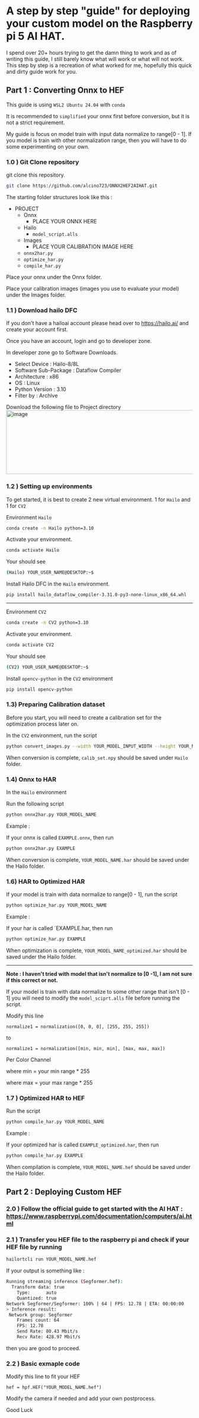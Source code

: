 # A step by step "guide" for deploying your custom model on the Raspberry pi 5 AI HAT. 

I spend over 20+ hours trying to get the damn thing to work and as of writing this guide, I still barely know what will work or what will not work. 
This step by step is a recreation of what worked for me, hopefully this quick and dirty guide work for you.

## Part 1 : Converting Onnx to HEF

This guide is using `WSL2 Ubuntu 24.04` with `conda`

It is recommended to `simplified` your onnx first before conversion, but it is not a strict requirement.

My guide is focus on model train with input data normalize to range[0 - 1]. If you model is train with other normalization range, then you will have to do some experimenting on your own. 

### 1.0 ) Git Clone repository

git clone this repository. 

```bash
git clone https://github.com/alcino723/ONNX2HEF2AIHAT.git
```

The starting folder structures look like this : 

- PROJECT
  - Onnx
    - PLACE YOUR ONNX HERE
  - Hailo
    - `model_script.alls`
  - Images
    - PLACE YOUR CALIBRATION IMAGE HERE
  - `onnx2har.py`
  - `optimize_har.py`
  - `compile_har.py`

Place your onnx under the Onnx folder.

Place your calibration images (images you use to evaluate your model) under the Images folder. 

### 1.1 ) Download hailo DFC

If you don't have a hailoai account please head over to https://hailo.ai/ and create your account first.

Once you have an account, login and go to developer zone.

In developer zone go to Software Downloads.

 - Select Device : Hailo-8/8L
 - Software Sub-Package : Dataflow Compiler
 - Architecture : x86
 - OS : Linux
 - Python Version : 3.10
 - Filter by : Archive

Download the following file to Project directory
<img width="1994" height="172" alt="image" src="https://github.com/user-attachments/assets/edd078d5-3461-44ce-95df-1990e7bf9503" />


### 1.2 ) Setting up environments 

To get started, it is best to create 2 new virtual environment. 1 for `Hailo` and 1 for `CV2`

Environment `Hailo `

```bash
conda create -n Hailo python=3.10
```

Activate your environment.

```bash
conda activate Hailo
```

Your should see 

```bash 
(Hailo) YOUR_USER_NAME@DESKTOP:~$
```

Install Hailo DFC in the `Hailo` environment.

```bash 
pip install hailo_dataflow_compiler-3.31.0-py3-none-linux_x86_64.whl
```

---------------

Environment `CV2`

```bash
conda create -n CV2 python=3.10
```

Activate your environment.

```bash
conda activate CV2
```

Your should see 

```bash 
(CV2) YOUR_USER_NAME@DESKTOP:~$

```

Install `opencv-python` in the `CV2` environment

```bash
pip install opencv-python
```

### 1.3) Preparing Calibration dataset 

Before you start, you will need to create a calibration set for the optimization process later on. 

In the `CV2` environment, run the script

```bash
python convert_images.py --width YOUR_MODEL_INPUT_WIDTH --height YOUR_MODEL_INPUT_HEIGHT
```

When conversion is complete, `calib_set.npy` should be saved under `Hailo` folder.

### 1.4) Onnx to HAR

In the `Hailo` environment

Run the following script

```bash
python onnx2har.py YOUR_MODEL_NAME
```

Example :

If your onnx is called `EXAMPLE.onnx`, then run

```bash
python onnx2har.py EXAMPLE
```

When conversion is complete, `YOUR_MODEL_NAME.har` should be saved under the Hailo folder.

### 1.6) HAR to Optimized HAR 

If your model is train with data normalize to range[0 - 1], run the script

```bash
python optimize_har.py YOUR_MODEL_NAME
```

Example :

If your har is called `EXAMPLE.har, then run

```bash
python optimize_har.py EXAMPLE
```

When optimization is complete, `YOUR_MODEL_NAME_optimized.har` should be saved under the Hailo folder.

------------

**Note : I haven't tried with model that isn't normalize to [0 -1], I am not sure if this correct or not.**

If your model is train with data normalize to some other range that isn't [0 - 1] you will need to modify the `model_sciprt.alls` file before running the script. 

Modify this line 

`normalize1 = normalization([0, 0, 0], [255, 255, 255])`

to 

`normalize1 = normalization([min, min, min], [max, max, max])` 

Per Color Channel

where min = your min range * 255

where max = your max range * 255

### 1.7 ) Optimized HAR to HEF 

Run the script

```bash
python compile_har.py YOUR_MODEL_NAME
```

Example :

If your optimized har is called `EXAMPLE_optimized.har`, then run

```bash
python compile_har.py EXAMPLE
```

When compilation is complete, `YOUR_MODEL_NAME.hef` should be saved under the Hailo folder.

## Part 2 : Deploying Custom HEF

### 2.0 ) Follow the official guide to get started with the AI HAT : https://www.raspberrypi.com/documentation/computers/ai.html

### 2.1 ) Transfer you HEF file to the raspberry pi and check if your HEF file by running 

```bash
hailortcli run YOUR_MODEL_NAME.hef
```

If your output is something like :

```bash
Running streaming inference (Segformer.hef):
  Transform data: true
    Type:      auto
    Quantized: true
Network Segformer/Segformer: 100% | 64 | FPS: 12.78 | ETA: 00:00:00
> Inference result:
 Network group: Segformer
    Frames count: 64
    FPS: 12.78
    Send Rate: 80.43 Mbit/s
    Recv Rate: 428.97 Mbit/s
```

then you are good to proceed.

### 2.2 ) Basic exmaple code 

Modify this line to fit your HEF

`hef = hpf.HEF("YOUR_MODEL_NAME.hef")`

Modify the camera if needed and add your own postprocess.

Good Luck


